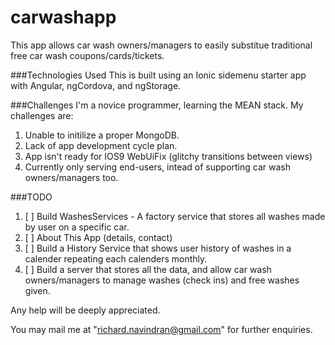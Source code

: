 # carwashapp
This app allows car wash owners/managers to easily substitue traditional free car wash coupons/cards/tickets.

###Technologies Used
This is built using an Ionic sidemenu starter app with Angular, ngCordova, and ngStorage.

###Challenges
I'm a novice programmer, learning the MEAN stack. My challenges are:
1. Unable to initilize a proper MongoDB.
2. Lack of app development cycle plan.
3. App isn't ready for IOS9 WebUiFix (glitchy transitions between views)
4. Currently only serving end-users, intead of supporting car wash owners/managers too.

###TODO
1. [ ] Build WashesServices - A factory service that stores all washes made by user on a specific car.
2. [ ] About This App (details, contact)
3. [ ] Build a History Service that shows user history of washes in a calender repeating each calenders monthly.
4. [ ] Build a server that stores all the data, and allow car wash owners/managers to manage washes (check ins) and free washes given.

Any help will be deeply appreciated.

You may mail me at "richard.navindran@gmail.com" for further enquiries.
